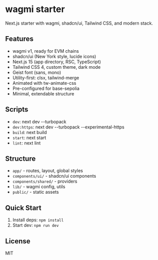 # wagmi starter

Next.js starter with wagmi, shadcn/ui, Tailwind CSS, and modern stack.

## Features

-   wagmi v1, ready for EVM chains
-   shadcn/ui (New York style, lucide icons)
-   Next.js 15 (app directory, RSC, TypeScript)
-   Tailwind CSS 4, custom theme, dark mode
-   Geist font (sans, mono)
-   Utility-first: clsx, tailwind-merge
-   Animated with tw-animate-css
-   Pre-configured for base-sepolia
-   Minimal, extendable structure

## Scripts

-   `dev`: next dev --turbopack
-   `dev:https`: next dev --turbopack --experimental-https
-   `build`: next build
-   `start`: next start
-   `lint`: next lint

## Structure

-   `app/` - routes, layout, global styles
-   `components/ui/` - shadcn/ui components
-   `components/shared/` - providers
-   `lib/` - wagmi config, utils
-   `public/` - static assets

## Quick Start

1. Install deps: `npm install`
2. Start dev: `npm run dev`

## License

MIT
